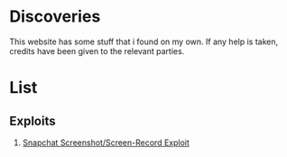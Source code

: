 # Discoveries

This website has some stuff that i found on my own. If any help is taken, credits have been given to the relevant
parties.

# List

## Exploits

1. [Snapchat Screenshot/Screen-Record Exploit](https://hirusha-adi.github.io/Discoveries/Exploits/Snapchat-Screenshot-Exploit)

